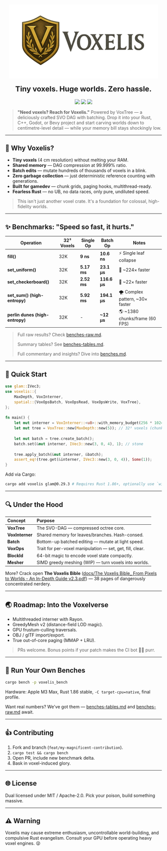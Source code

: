 <h1 align="center">
  <img src="https://raw.githubusercontent.com/WildPixelGames/voxelis/master/docs/voxelis_logo.png"
       alt="Voxelis" width="480"><br>
  <sub>Tiny voxels. Huge worlds. Zero hassle.</sub>
</h1>

<p align="center">
  <a href="https://crates.io/crates/voxelis"><img src="https://img.shields.io/crates/v/voxelis.svg?style=for-the-badge&color=orange"></a>
  <a href="https://docs.rs/voxelis"><img src="https://img.shields.io/badge/docs‑rs-online-orange.svg?style=for-the-badge"></a>
  <a href="LICENSE"><img src="https://img.shields.io/badge/license-MIT%20OR%20Apache--2.0-orange?style=for-the-badge"></a>
</p>

> **"Need voxels? Reach for Voxelis."**
> Powered by VoxTree — a deliciously crafted SVO DAG with batching. Drop it into your Rust, C++, Godot, or Bevy project and start carving worlds down to centimetre-level detail — while your memory bill stays shockingly low.

---

## 🚀 Why Voxelis?

* **Tiny voxels** (4 cm resolution) without melting your RAM.
* **Shared memory** — DAG compression at 99.999% ratio.
* **Batch edits** — mutate hundreds of thousands of voxels in a blink.
* **Zero garbage collection** — just deterministic reference counting with generations.
* **Built for gamedev** — chunk grids, paging hooks, multithread-ready.
* **Fearless Rust** — no UB, no data races, only pure, undiluted speed.

> This isn't just another voxel crate. It's a foundation for colossal, high-fidelity worlds.

---

## ✨ Benchmarks: "Speed so fast, it hurts."

| Operation                       | 32³ Voxels | Single Op   | Batch Op    | Notes |
|----------------------------------|-------------|-------------|-------------|-------|
| **fill()**                      | 32K         | **9 ns**    | **10.6 ns** | ⚡ Single leaf collapse |
| **set_uniform()**               | 32K         | **5.17 ms** | **23.1 μs** | 🚀 ~224× faster |
| **set_checkerboard()**          | 32K         | **2.52 ms** | **116.6 μs** | 🚀 ~22× faster |
| **set_sum() (high-entropy)**     | 32K         | **5.92 ms** | **194.1 μs** | 🌪️ Complex pattern, ~30× faster |
| **perlin dunes (high-entropy)**  | 32K         | -           | **~12 μs**  | 🌎 ~1380 chunks/frame (60 FPS) |

> Full raw results? Check [benches-raw.md](https://github.com/WildPixelGames/voxelis/blob/master/docs/benches-raw.md).
>
> Summary tables? See [benches-tables.md](https://github.com/WildPixelGames/voxelis/blob/master/docs/benches-tables.md).
>
> Full commentary and insights? Dive into [benches.md](https://github.com/WildPixelGames/voxelis/blob/master/docs/benches.md).

---

## 🔧 Quick Start

```rust
use glam::IVec3;
use voxelis::{
    MaxDepth, VoxInterner,
    spatial::{VoxOpsBatch, VoxOpsRead, VoxOpsWrite, VoxTree},
};

fn main() {
    let mut interner = VoxInterner::<u8>::with_memory_budget(256 * 1024 * 1024);
    let mut tree = VoxTree::new(MaxDepth::new(5)); // 32³ voxels (chunk)

    let mut batch = tree.create_batch();
    batch.set(&mut interner, IVec3::new(3, 0, 4), 1); // stone

    tree.apply_batch(&mut interner, &batch);
    assert_eq!(tree.get(&interner, IVec3::new(3, 0, 4)), Some(1));
}
```

Add via Cargo:

```bash
cargo add voxelis glam@0.29.3 # Requires Rust 1.86+, optionally use `wide` for SIMD meshing
```

---

## 🔍 Under the Hood

| Concept | Purpose |
|:--------|:--------|
| **VoxTree** | The SVO-DAG — compressed octree core. |
| **VoxInterner** | Shared memory for leaves/branches. Hash-consed. |
| **Batch** | Bottom-up batched editing — mutate at light speed. |
| **VoxOps** | Trait for per-voxel manipulation — set, get, fill, clear. |
| **BlockId** | 64-bit magic to encode voxel state compactly. |
| **Mesher** | SIMD greedy meshing (WIP) — turn voxels into worlds. |

More? Crack open **The Voxelis Bible** ([docs/The Voxelis Bible_ From Pixels to Worlds - An In-Depth Guide v2.3.pdf](https://github.com/WildPixelGames/voxelis/blob/master/docs/The%20Voxelis%20Bible_%20From%20Pixels%20to%20Worlds%20-%20An%20In-Depth%20Guide%20v2.3.pdf)) — 38 pages of dangerously concentrated nerdery.

---

## 🌏 Roadmap: Into the Voxelverse

* Multithreaded interner with Rayon.
* GreedyMesh v2 (distance-field LOD magic).
* GPU frustum-culling traversals.
* OBJ / glTF import/export.
* True out-of-core paging (MMAP + LRU).

> PRs welcome. Bonus points if your patch makes the CI bot 🐈‍🔄 purr.

---

## 🚡 Run Your Own Benches

```bash
cargo bench -p voxelis_bench
```

Hardware: Apple M3 Max, Rust 1.86 stable, `-C target-cpu=native`, final profile.

Want real numbers? We've got them — [benches-tables.md](https://github.com/WildPixelGames/voxelis/blob/master/docs/benches-tables.md) and [benches-raw.md](https://github.com/WildPixelGames/voxelis/blob/master/docs/benches-raw.md) await.

---

## 👍 Contributing

1. Fork and branch (`feat/my-magnificent-contribution`).
2. `cargo test && cargo bench`
3. Open PR, include new benchmark delta.
4. Bask in voxel-induced glory.

---

## 🌐 License

Dual licensed under MIT / Apache-2.0.
Pick your poison, build something massive.

---

## ⚠️ Warning

Voxelis may cause extreme enthusiasm, uncontrollable world-building, and compulsive Rust evangelism. Consult your GPU before operating heavy voxel engines. 😜
